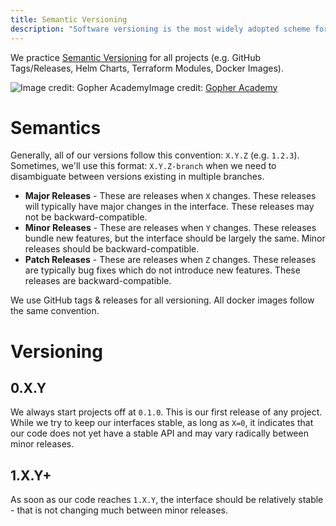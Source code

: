 ```yaml
---
title: Semantic Versioning
description: "Software versioning is the most widely adopted scheme for assigning unique version version numbers to software releases."
---
```


We practice [Semantic Versioning](https://semver.org/) for all projects (e.g. GitHub Tags/Releases, Helm Charts, Terraform Modules, Docker Images).

![Image credit: [Gopher Academy](https://blog.gopheracademy.com/advent-2015/semver/)](/assets/aa35c54-semver.png)Image credit: [Gopher Academy](https://blog.gopheracademy.com/advent-2015/semver/)

# Semantics

Generally, all of our versions follow this convention: `X.Y.Z` (e.g. `1.2.3`). Sometimes, we'll use this format: `X.Y.Z-branch` when we need to disambiguate between versions existing in multiple branches.

- **Major Releases** - These are releases when `X` changes. These releases will typically have major changes in the interface. These releases may not be backward-compatible.
- **Minor Releases** - These are releases when `Y` changes. These releases bundle new features, but the interface should be largely the same. Minor releases should be backward-compatible.
- **Patch Releases** - These are releases when `Z` changes. These releases are typically bug fixes which do not introduce new features. These releases are backward-compatible.

We use GitHub tags & releases for all versioning. All docker images follow the same convention.

# Versioning

## 0.X.Y

We always start projects off at `0.1.0`. This is our first release of any project. While we try to keep our interfaces stable, as long as `X=0`, it indicates that our code does not yet have a stable API and may vary radically between minor releases.

## 1.X.Y+

As soon as our code reaches `1.X.Y`, the interface should be relatively stable - that is not changing much between minor releases.
